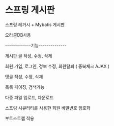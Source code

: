 # 스프링 게시판 
스프링 레거시 + Mybatis 게시판

오라클DB사용

-------------기능--------------

게시판 글 작성, 수정, 삭제

회원 가입, 로그인, 정보 수정, 회원탈퇴 ( 중복체크 AJAX )

댓글 작성, 수정, 삭제

목록 페이징, 검색기능

다중 파일 업로드, 다운로드

스프링 시큐리티를 사용한 회원 비밀번호 암호화

부트스트랩 적용


